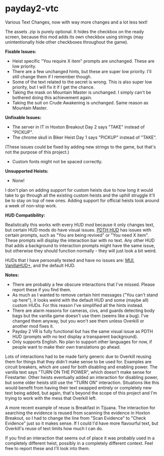 # payday2-vtc

Various Text Changes, now with way more changes and a lot less text!

The assets .zip is purely optional. It hides the checkbox on the ready screen, because this mod adds its own checkbox using strings (may unintentionally hide other checkboxes throughout the game).

**Fixable Issues:**
- Heist specific "You require X item" prompts are unchanged. These are low priority.
- There are a few unchanged hints, but these are super low priority. I'll still change them if I remember though.
- Some of the text related to the secret is wrong. This is also super low priority, but I will fix it if I get the chance.
- Taking the mask on Mountain Master is unchanged. I simply can't be bothered doing this achievement again.
- Taking the suit on Crude Awakening is unchanged. Same reason as Mountain Master.

**Unfixable Issues:**
- The server in IT in Hoxton Breakout Day 2 says "TAKE" instead of "PICKUP".
- The chrome skull in Biker Heist Day 1 says "PICKUP" instead of "TAKE".

(These issues could be fixed by adding new strings to the game, but that's not the purpose of this project.)

- Custom fonts might not be spaced correctly.

**Unsupported Heists:**
- None!

I don't plan on adding support for custom heists due to how long it would take to go through all the existing custom heists and the uphill struggle it'll be to stay on top of new ones. Adding support for official heists took around a week of non-stop work.

**HUD Compatibility:**

Realistically this works with every HUD mod because it only changes text, but certain HUD mods do have visual issues. [PDTH HUD](https://modworkshop.net/mod/19900) has issues with certain prompts, such as "You are being revived" or "You need X item". These prompts will display the interaction bar with no text. Any other HUD that adds a background to interaction prompts might have the same issue, but otherwise they should function normally - they will just look a bit weird.

HUDs that I have personally tested and have no issues are: [MUI](https://modworkshop.net/mod/41187), [VanillaHUD+](https://modworkshop.net/mod/25629), and the default HUD.

**Notes:**
- There are probably a few obscure interactions that I've missed. Please report these if you find them.
- As much as I wanted to remove certain hint messages ("You can't stand up here"), it looks weird with the default HUD and some (maybe all) custom HUDs. For this reason I've simplified all the hints instead.
- There are alarm reasons for cameras, civs, and guards detecting body bags but the vanilla game doesn't use them (seems like a bug). I've changed them anyway, but you won't see them unless Overkill or another mod fixes it.
- Payday 2 VR is fully functional but has the same visual issue as PDTH HUD (prompts with no text display a transparent background).
- Only supports English. No plan to support other languages for now, if people want to make their own translations go ahead.

Lots of interactions had to be made fairly generic due to Overkill reusing them for things that they didn't make sense to be used for. Examples are circuit breakers, which are used for both disabling and enabling power. The vanilla text says "TURN ON THE POWER", which doesn't make sense for Firestarter. Other heists eventually added an interaction for disabling power, but some older heists still use the "TURN ON" interaction. Situations like this would benefit from having their text swapped entirely or completely new text being added, but again, that's beyond the scope of this project and I'm trying to work with the mess that Overkill left.

A more recent example of reuse is Breakfast in Tijuana. The interaction for searching the evidence is reused from scanning the evidence in Hoxton Breakout, so I had to change the line from "Scan Evidence" to "Check Evidence" just so it makes sense. If I could I'd have more flavourful text, but Overkill's reuse of text limits how much I can do.

If you find an interaction that seems out of place it was probably used in a completely different heist, possibly in a completely different context. Feel free to report these and I'll look into them.
